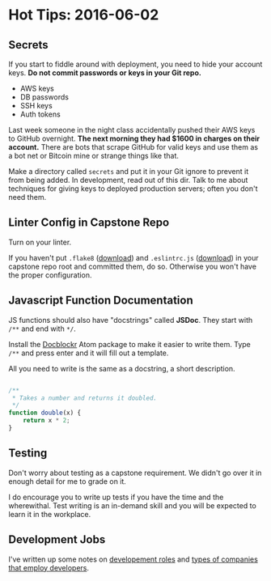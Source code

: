 # Hot Tips: 2016-06-02

## Secrets

If you start to fiddle around with deployment, you need to hide your account keys.
**Do not commit passwords or keys in your Git repo.**

* AWS keys
* DB passwords
* SSH keys
* Auth tokens

Last week someone in the night class accidentally pushed their AWS keys to GitHub overnight.
**The next morning they had $1600 in charges on their account.**
There are bots that scrape GitHub for valid keys and use them as a bot net or Bitcoin mine or strange things like that.

Make a directory called `secrets` and put it in your Git ignore to prevent it from being added.
In development, read out of this dir.
Talk to me about techniques for giving keys to deployed production servers; often you don't need them.

## Linter Config in Capstone Repo

Turn on your linter.

If you haven't put `.flake8` ([download](/.flake8)) and `.eslintrc.js` ([download](/.eslintrc.js)) in your capstone repo root and committed them, do so.
Otherwise you won't have the proper configuration.

## Javascript Function Documentation

JS functions should also have "docstrings" called **JSDoc**.
They start with `/**` and end with `*/`.

Install the [Docblockr](https://atom.io/packages/docblockr) Atom package to make it easier to write them.
Type `/**` and press enter and it will fill out a template.

All you need to write is the same as a docstring, a short description.

```js

/**
 * Takes a number and returns it doubled.
 */
function double(x) {
    return x * 2;
}
```

## Testing

Don't worry about testing as a capstone requirement.
We didn't go over it in enough detail for me to grade on it.

I do encourage you to write up tests if you have the time and the wherewithal.
Test writing is an in-demand skill and you will be expected to learn it in the workplace.

## Development Jobs

I've written up some notes on [developement roles](/notes/dev-roles.md) and [types of companies that employ developers](/notes/dev-companies.md).
